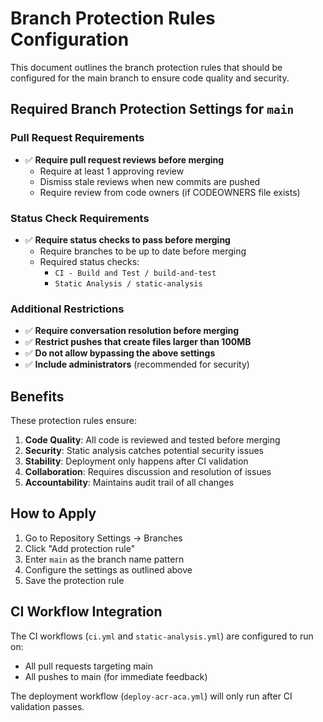 # Branch Protection Rules Configuration

This document outlines the branch protection rules that should be configured for the main branch to ensure code quality and security.

## Required Branch Protection Settings for `main`

### Pull Request Requirements
- ✅ **Require pull request reviews before merging**
  - Require at least 1 approving review
  - Dismiss stale reviews when new commits are pushed
  - Require review from code owners (if CODEOWNERS file exists)

### Status Check Requirements  
- ✅ **Require status checks to pass before merging**
  - Require branches to be up to date before merging
  - Required status checks:
    - `CI - Build and Test / build-and-test`
    - `Static Analysis / static-analysis`

### Additional Restrictions
- ✅ **Require conversation resolution before merging**
- ✅ **Restrict pushes that create files larger than 100MB**
- ✅ **Do not allow bypassing the above settings**
- ✅ **Include administrators** (recommended for security)

## Benefits

These protection rules ensure:

1. **Code Quality**: All code is reviewed and tested before merging
2. **Security**: Static analysis catches potential security issues
3. **Stability**: Deployment only happens after CI validation
4. **Collaboration**: Requires discussion and resolution of issues
5. **Accountability**: Maintains audit trail of all changes

## How to Apply

1. Go to Repository Settings → Branches
2. Click "Add protection rule"
3. Enter `main` as the branch name pattern
4. Configure the settings as outlined above
5. Save the protection rule

## CI Workflow Integration

The CI workflows (`ci.yml` and `static-analysis.yml`) are configured to run on:
- All pull requests targeting main
- All pushes to main (for immediate feedback)

The deployment workflow (`deploy-acr-aca.yml`) will only run after CI validation passes.